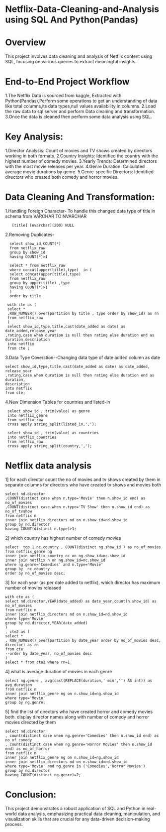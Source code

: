 # Netflix-Data-Cleaning-and-Analysis using SQL And Python(Pandas)

# Overview
  This project involves data cleaning and analysis of Netflix content using SQL, focusing on various queries to extract meaningful insights.
  
# End-to-End Project Workflow
  1.The Netflix Data is sourced from kaggle, Extracted with Python(Pandas),Perform some operations to get an understanding of data like total columns,its data types,null values availability in columns. 
  2.Load the raw data to sql server and perform Data cleaning and transformation.
  3.Once the data is cleaned then perform some data analysis using SQL.

# Key Analysis:
  1.Director Analysis: Count of movies and TV shows created by directors working in both formats.
  2.Country Insights: Identified the country with the highest number of comedy movies.
  3.Yearly Trends: Determined directors with the most movie releases per year.
  4.Genre Duration: Calculated average movie durations by genre.
  5.Genre-specific Directors: Identified directors who created both comedy and horror movies.
  
# Data Cleaning And Transformation:
1.Handling Foreign Character- To handle this changed data type of title in schema from VARCHAR TO NVARCHAR
      
       [title] [nvarchar](200) NULL

2.Removing Duplicates-

```
  select show_id,COUNT(*) 
  from netflix_raw
  group by show_id 
  having COUNT(*)>1

  select * from netflix_raw
  where concat(upper(title),type)  in (
  select concat(upper(title),type) 
  from netflix_raw
  group by upper(title) ,type
  having COUNT(*)>1
  )
  order by title

 with cte as (
 select * 
 ,ROW_NUMBER() over(partition by title , type order by show_id) as rn
 from netflix_raw
 )
 select show_id,type,title,cast(date_added as date) as date_added,release_year
,rating,case when duration is null then rating else duration end as duration,description
 into netflix
 from cte ;
```  

3.Data Type Coverstion--Changing data type of date added column as date
  
```
select show_id,type,title,cast(date_added as date) as date_added,
release_year
,rating,case when duration is null then rating else duration end as duration,
description
into netflix
from cte;
```

4.New Dimension Tables for countries and listed-in

 ```
  select show_id , trim(value) as genre
  into netflix_genre
  from netflix_raw
  cross apply string_split(listed_in,',');
```
```
 select show_id , trim(value) as countries
 into netflix_countries
 from netflix_raw
 cross apply string_split(country,',');
```



# Netflix data analysis

 1] for each director count the no of movies and tv shows created by them in separate columns 
for directors who have created tv shows and movies both

 ```
 select nd.director 
 ,COUNT(distinct case when n.type='Movie' then n.show_id end) as no_of_movies
 ,COUNT(distinct case when n.type='TV Show' then n.show_id end) as no_of_tvshow
 from netflix n
 inner join netflix_directors nd on n.show_id=nd.show_id
 group by nd.director
 having COUNT(distinct n.type)>1;
```


 2] which country has highest number of comedy movies 
```
select  top 1 nc.country , COUNT(distinct ng.show_id ) as no_of_movies
from netflix_genre ng
inner join netflix_country nc on ng.show_id=nc.show_id
inner join netflix n on ng.show_id=nc.show_id
where ng.genre='Comedies' and n.type='Movie'
group by  nc.country
order by no_of_movies desc;
```


 3] for each year (as per date added to netflix), which director has maximum number of movies released
```
with cte as (
select nd.director,YEAR(date_added) as date_year,count(n.show_id) as no_of_movies
from netflix n
inner join netflix_directors nd on n.show_id=nd.show_id
where type='Movie'
group by nd.director,YEAR(date_added)
)
, cte2 as (
select *
, ROW_NUMBER() over(partition by date_year order by no_of_movies desc, director) as rn
from cte
--order by date_year, no_of_movies desc
)
select * from cte2 where rn=1
```



 4] what is average duration of movies in each genre
```
select ng.genre , avg(cast(REPLACE(duration,' min','') AS int)) as avg_duration
from netflix n
inner join netflix_genre ng on n.show_id=ng.show_id
where type='Movie'
group by ng.genre;
```

 5]  find the list of directors who have created horror and comedy movies both.
    display director names along with number of comedy and horror movies directed by them 
```
select nd.director
, count(distinct case when ng.genre='Comedies' then n.show_id end) as no_of_comedy 
, count(distinct case when ng.genre='Horror Movies' then n.show_id end) as no_of_horror
from netflix n
inner join netflix_genre ng on n.show_id=ng.show_id
inner join netflix_directors nd on n.show_id=nd.show_id
where type='Movie' and ng.genre in ('Comedies','Horror Movies')
group by nd.director
having COUNT(distinct ng.genre)=2;
```


# Conclusion: 

This project demonstrates a robust application of SQL and Python in real-world data analysis, emphasizing practical data cleaning, manipulation, and visualization skills that are crucial for any data-driven decision-making process.


